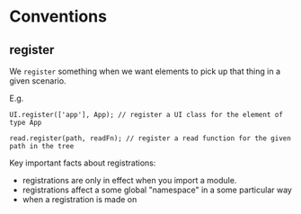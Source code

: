 # Conventions
 
## register

We `register` something when we want elements to pick up that thing in a given scenario.

E.g.

    UI.register(['app'], App); // register a UI class for the element of type App
   
    read.register(path, readFn); // register a read function for the given path in the tree
    

Key important facts about registrations:
 * registrations are only in effect when you import a module.
 * registrations affect a some global "namespace" in a some particular way
 * when a registration is made on 
 
 
 